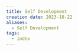 ```yaml
---
title: Self Development
creation date: 2023-10-22
aliases:
  - Self Development
tags:
  - index
---
```


